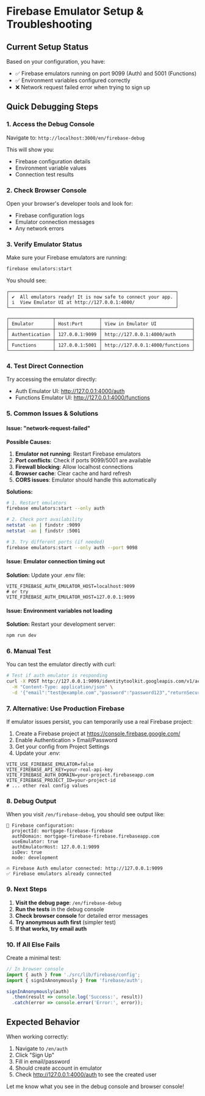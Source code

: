 # Firebase Emulator Setup & Troubleshooting

## Current Setup Status

Based on your configuration, you have:
- ✅ Firebase emulators running on port 9099 (Auth) and 5001 (Functions)
- ✅ Environment variables configured correctly
- ❌ Network request failed error when trying to sign up

## Quick Debugging Steps

### 1. Access the Debug Console

Navigate to: `http://localhost:3000/en/firebase-debug`

This will show you:
- Firebase configuration details
- Environment variable values
- Connection test results

### 2. Check Browser Console

Open your browser's developer tools and look for:
- Firebase configuration logs
- Emulator connection messages
- Any network errors

### 3. Verify Emulator Status

Make sure your Firebase emulators are running:
```bash
firebase emulators:start
```

You should see:
```
┌─────────────────────────────────────────────────────────────┐
│ ✔  All emulators ready! It is now safe to connect your app. │
│ i  View Emulator UI at http://127.0.0.1:4000/               │
└─────────────────────────────────────────────────────────────┘

┌────────────────┬────────────────┬─────────────────────────────────┐
│ Emulator       │ Host:Port      │ View in Emulator UI             │
├────────────────┼────────────────┼─────────────────────────────────┤
│ Authentication │ 127.0.0.1:9099 │ http://127.0.0.1:4000/auth      │
├────────────────┼────────────────┼─────────────────────────────────┤
│ Functions      │ 127.0.0.1:5001 │ http://127.0.0.1:4000/functions │
└────────────────┴────────────────┴─────────────────────────────────┘
```

### 4. Test Direct Connection

Try accessing the emulator directly:
- Auth Emulator UI: http://127.0.0.1:4000/auth
- Functions Emulator UI: http://127.0.0.1:4000/functions

### 5. Common Issues & Solutions

#### Issue: "network-request-failed"
**Possible Causes:**
1. **Emulator not running**: Restart Firebase emulators
2. **Port conflicts**: Check if ports 9099/5001 are available
3. **Firewall blocking**: Allow localhost connections
4. **Browser cache**: Clear cache and hard refresh
5. **CORS issues**: Emulator should handle this automatically

**Solutions:**
```bash
# 1. Restart emulators
firebase emulators:start --only auth

# 2. Check port availability
netstat -an | findstr :9099
netstat -an | findstr :5001

# 3. Try different ports (if needed)
firebase emulators:start --only auth --port 9098
```

#### Issue: Emulator connection timing out
**Solution:** Update your .env file:
```env
VITE_FIREBASE_AUTH_EMULATOR_HOST=localhost:9099
# or try
VITE_FIREBASE_AUTH_EMULATOR_HOST=127.0.0.1:9099
```

#### Issue: Environment variables not loading
**Solution:** Restart your development server:
```bash
npm run dev
```

### 6. Manual Test

You can test the emulator directly with curl:
```bash
# Test if auth emulator is responding
curl -X POST http://127.0.0.1:9099/identitytoolkit.googleapis.com/v1/accounts:signUp?key=demo-api-key \
  -H "Content-Type: application/json" \
  -d '{"email":"test@example.com","password":"password123","returnSecureToken":true}'
```

### 7. Alternative: Use Production Firebase

If emulator issues persist, you can temporarily use a real Firebase project:

1. Create a Firebase project at https://console.firebase.google.com/
2. Enable Authentication > Email/Password
3. Get your config from Project Settings
4. Update your .env:
```env
VITE_USE_FIREBASE_EMULATOR=false
VITE_FIREBASE_API_KEY=your-real-api-key
VITE_FIREBASE_AUTH_DOMAIN=your-project.firebaseapp.com
VITE_FIREBASE_PROJECT_ID=your-project-id
# ... other real config values
```

### 8. Debug Output

When you visit `/en/firebase-debug`, you should see output like:
```
🔧 Firebase configuration:
  projectId: mortgage-firebase-firebase
  authDomain: mortgage-firebase-firebase.firebaseapp.com
  useEmulator: true
  authEmulatorHost: 127.0.0.1:9099
  isDev: true
  mode: development

🔥 Firebase Auth emulator connected: http://127.0.0.1:9099
✅ Firebase emulators already connected
```

### 9. Next Steps

1. **Visit the debug page**: `/en/firebase-debug`
2. **Run the tests** in the debug console
3. **Check browser console** for detailed error messages
4. **Try anonymous auth first** (simpler test)
5. **If that works, try email auth**

### 10. If All Else Fails

Create a minimal test:
```javascript
// In browser console
import { auth } from './src/lib/firebase/config';
import { signInAnonymously } from 'firebase/auth';

signInAnonymously(auth)
  .then(result => console.log('Success:', result))
  .catch(error => console.error('Error:', error));
```

## Expected Behavior

When working correctly:
1. Navigate to `/en/auth`
2. Click "Sign Up"
3. Fill in email/password
4. Should create account in emulator
5. Check http://127.0.0.1:4000/auth to see the created user

Let me know what you see in the debug console and browser console!